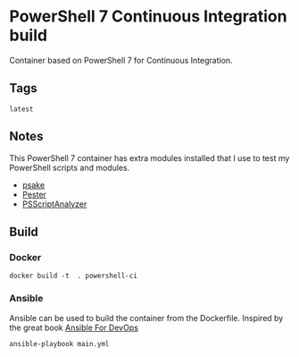 # PowerShell 7 Continuous Integration build

Container based on PowerShell 7 for Continuous Integration.

## Tags

``` latest ```

## Notes

This PowerShell 7 container has extra modules installed that I use to test my PowerShell scripts and modules.

- [psake]
- [Pester]
- [PSScriptAnalyzer]

## Build

### Docker

``` docker build -t  . powershell-ci ```

### Ansible

Ansible can be used to build the container from the Dockerfile. Inspired by the great book [Ansible For DevOps]

``` ansible-playbook main.yml ```

[psake]: https://github.com/psake/psake
[Pester]: https://github.com/Pester/Pester
[PSScriptAnalyzer]: https://github.com/PowerShell/Psscriptanalyzer
[Ansible For DevOps]: https://www.ansiblefordevops.com/